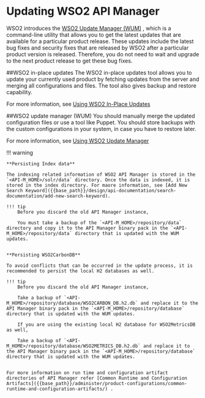 # Updating WSO2 API Manager

WSO2 introduces the [WSO2 Update Manager (WUM)](http://wso2.com/update/) , which is a command-line utility that allows you to get the latest updates that are available for a particular product release. These updates include the latest bug fixes and security fixes that are released by WSO2 after a particular product version is released. Therefore, you do not need to wait and upgrade to the next product release to get these bug fixes.

##WSO2 in-place updates
The WSO2 in-place updates tool allows you to update your currently used product by fetching updates from the server and merging all configurations and files. The tool also gives backup and restore capability.

For more information, see [Using WSO2 In-Place Updates](https://docs.wso2.com/display/updates100/Using+WSO2+In-Place+Updates)


##WSO2 update manager (WUM)
You should manually merge the updated configuration files or use a tool like Puppet. You should store backups with the custom configurations in your system, in case you have to restore later.

For more information, see [Using WSO2 Update Manager](https://docs.wso2.com/display/updates100/Using+WSO2+Update+Manager)

!!! warning

    **Persisting Index data**

    The indexing related information of WSO2 API Manager is stored in the `<API-M_HOME>/solr/data` directory. Once the data is indexed, it is stored in the index directory. For maore information, see [Add New Search Keyword]({{base_path}}/design/api-documentation/search-documentation/add-new-search-keyword).
    
    !!! tip
        Before you discard the old API Manager instance,
        
        You must take a backup of the `<API-M_HOME>/repository/data` directory and copy it to the API Manager binary pack in the `<API-M_HOME>/repository/data` directory that is updated with the WUM updates.
        
    
    **Persisting WSO2CarbonDB**
    
    To avoid conflicts that can be occurred in the update process, it is recommended to persist the local H2 databases as well.
    
    !!! tip
        Before you discard the old API Manager instance,
        
        Take a backup of `<API-M_HOME>/repository/database/WSO2CARBON_DB.h2.db` and replace it to the API Manager binary pack in the `<API-M_HOME>/repository/database` directory that is updated with the WUM updates.
        
        If you are using the existing local H2 database for WSO2MetricsDB as well,
        
        Take a backup of `<API-M_HOME>/repository/database/WSO2METRICS_DB.h2.db` and replace it to the API Manager binary pack in the `<API-M_HOME>/repository/database` directory that is updated with the WUM updates.
        
    
    For more information on run time and configuration artifact directories of API Manager refer [Common Runtime and Configuration Artifacts]({{base_path}}/administer/product-configurations/common-runtime-and-configuration-artifacts/) .
